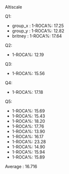 Altiscale

Q1:
* group_x : 1-ROCA%: 17.25
* group_y : 1-ROCA%: 12.82
* britney : 1-ROCA%: 17.64

Q2:
* 1-ROCA%: 12.19

Q3:
* 1-ROCA%: 15.56

Q4:
* 1-ROCA%: 17.18

Q5:
* 1-ROCA%: 15.69
* 1-ROCA%: 15.43
* 1-ROCA%: 18.20
* 1-ROCA%: 17.76
* 1-ROCA%: 13.90
* 1-ROCA%: 16.17
* 1-ROCA%: 23.28
* 1-ROCA%: 14.90
* 1-ROCA%: 15.94
* 1-ROCA%: 15.89

Average : 16.716